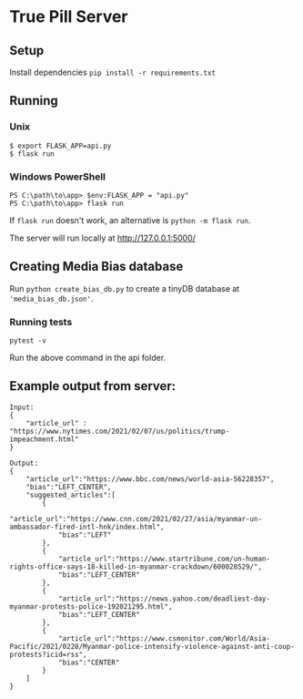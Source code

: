 # True Pill Server

## Setup
Install dependencies
`pip install -r requirements.txt`

## Running
### Unix
```
$ export FLASK_APP=api.py
$ flask run
```

### Windows PowerShell
```
PS C:\path\to\app> $env:FLASK_APP = "api.py"
PS C:\path\to\app> flask run
```
If `flask run` doesn't work, an alternative is `python -m flask run`.

The server will run locally at http://127.0.0.1:5000/

## Creating Media Bias database
Run `python create_bias_db.py` to create a tinyDB database at `'media_bias_db.json'`.

### Running tests
```
pytest -v
```
Run the above command in the api folder.


## Example output from server:
```
Input: 
{
    "article_url" : "https://www.nytimes.com/2021/02/07/us/politics/trump-impeachment.html"
}
```

```
Output:
{
	"article_url":"https://www.bbc.com/news/world-asia-56228357",
	"bias":"LEFT_CENTER",
	"suggested_articles":[
		{
			"article_url":"https://www.cnn.com/2021/02/27/asia/myanmar-un-ambassador-fired-intl-hnk/index.html",
			"bias":"LEFT"
		},
		{
			"article_url":"https://www.startribune.com/un-human-rights-office-says-18-killed-in-myanmar-crackdown/600028529/",
			"bias":"LEFT_CENTER"
		},
		{
			"article_url":"https://news.yahoo.com/deadliest-day-myanmar-protests-police-192021295.html",
			"bias":"LEFT_CENTER"
		},
		{
			"article_url":"https://www.csmonitor.com/World/Asia-Pacific/2021/0228/Myanmar-police-intensify-violence-against-anti-coup-protests?icid=rss",
			"bias":"CENTER"
		}
	]
}
```
